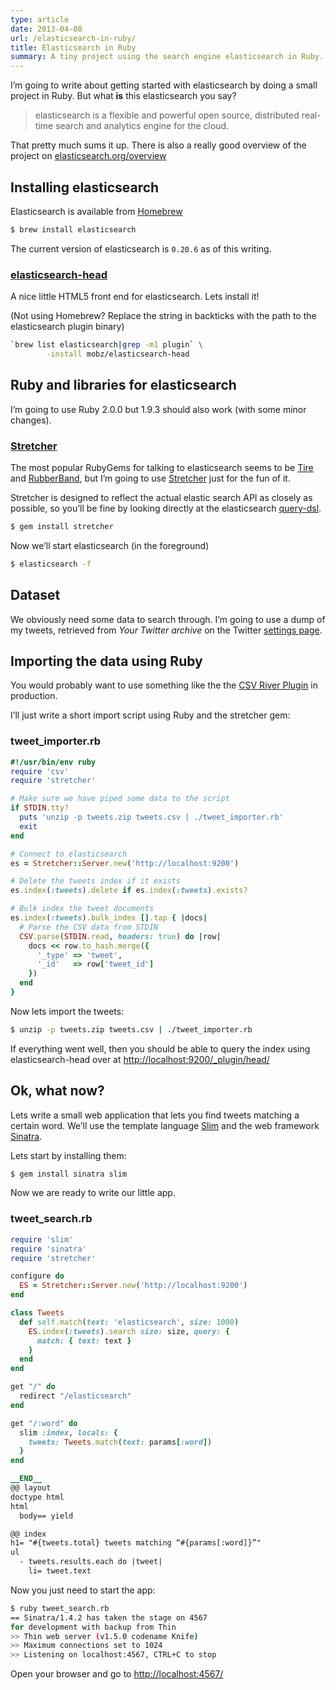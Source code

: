 ```yaml
---
type: article
date: 2013-04-08
url: /elasticsearch-in-ruby/
title: Elasticsearch in Ruby
summary: A tiny project using the search engine elasticsearch in Ruby.
---
```


I’m going to write about getting started with elasticsearch by doing a
small project in Ruby. But what **is** this elasticsearch you say?

> elasticsearch is a flexible and powerful open source,
> distributed real-time search and analytics engine for the cloud.

That pretty much sums it up. There is also a really good overview of the
project on [elasticsearch.org/overview](http://www.elasticsearch.org/overview/)

## Installing elasticsearch

Elasticsearch is available from [Homebrew](http://mxcl.github.io/homebrew/)

```bash
$ brew install elasticsearch
```

The current version of elasticsearch is `0.20.6` as of this writing.

### [elasticsearch-head](http://mobz.github.io/elasticsearch-head/)

A nice little HTML5 front end for elasticsearch. Lets install it!

(Not using Homebrew? Replace the string in backticks with the path to the elasticsearch plugin binary)

```bash
`brew list elasticsearch|grep -m1 plugin` \
        -install mobz/elasticsearch-head
```

## Ruby and libraries for elasticsearch

I’m going to use Ruby 2.0.0 but 1.9.3 should also work (with some minor
changes).

### [Stretcher](https://github.com/PoseBiz/stretcher)

The most popular RubyGems for talking to elasticsearch seems to be
[Tire](https://rubygems.org/gems/tire) and
[RubberBand](https://rubygems.org/gems/rubberband), but
I’m going to use [Stretcher](https://rubygems.org/gems/stretcher)
just for the fun of it.

Stretcher is designed to reflect the actual elastic search API as closely
as possible, so you’ll be fine by looking directly at the elasticsearch
[query-dsl](http://www.elasticsearch.org/guide/reference/query-dsl/).

```bash
$ gem install stretcher
```

Now we’ll start elasticsearch (in the foreground)

```bash
$ elasticsearch -f
```

## Dataset

We obviously need some data to search through. I’m going to use a dump
of my tweets, retrieved from _Your Twitter archive_ on the
Twitter [settings page](https://twitter.com/settings/).

## Importing the data using Ruby

You would probably want to use something like the the
[CSV River Plugin](https://github.com/xxBedy/elasticsearch-river-csv) in
production.

I’ll just write a short import script using Ruby and the stretcher gem:

### tweet_importer.rb
```ruby
#!/usr/bin/env ruby
require 'csv'
require 'stretcher'

# Make sure we have piped some data to the script
if STDIN.tty?
  puts 'unzip -p tweets.zip tweets.csv | ./tweet_importer.rb'
  exit
end

# Connect to elasticsearch
es = Stretcher::Server.new('http://localhost:9200')

# Delete the tweets index if it exists
es.index(:tweets).delete if es.index(:tweets).exists?

# Bulk index the tweet documents
es.index(:tweets).bulk_index [].tap { |docs|
  # Parse the CSV data from STDIN
  CSV.parse(STDIN.read, headers: true) do |row|
    docs << row.to_hash.merge({
      '_type' => 'tweet',
      '_id'   => row['tweet_id']
    })
  end
}
```

Now lets import the tweets:

```bash
$ unzip -p tweets.zip tweets.csv | ./tweet_importer.rb
```

If everything went well, then you should be able to query the index
using elasticsearch-head over at <http://localhost:9200/_plugin/head/>

## Ok, what now?

Lets write a small web application that lets you find tweets matching a
certain word. We’ll use the template language [Slim](http://slim-lang.com/)
and the web framework [Sinatra](http://www.sinatrarb.com/).

Lets start by installing them:

```bash
$ gem install sinatra slim
```

Now we are ready to write our little app.

### tweet_search.rb
```ruby
require 'slim'
require 'sinatra'
require 'stretcher'

configure do
  ES = Stretcher::Server.new('http://localhost:9200')
end

class Tweets
  def self.match(text: 'elasticsearch', size: 1000)
    ES.index(:tweets).search size: size, query: {
      match: { text: text }
    }
  end
end

get "/" do
  redirect "/elasticsearch"
end

get "/:word" do
  slim :index, locals: {
    tweets: Tweets.match(text: params[:word])
  }
end

__END__
@@ layout
doctype html
html
  body== yield

@@ index
h1= "#{tweets.total} tweets matching “#{params[:word]}”"
ul
  - tweets.results.each do |tweet|
    li= tweet.text
```

Now you just need to start the app:

```bash
$ ruby tweet_search.rb
== Sinatra/1.4.2 has taken the stage on 4567
for development with backup from Thin
>> Thin web server (v1.5.0 codename Knife)
>> Maximum connections set to 1024
>> Listening on localhost:4567, CTRL+C to stop
```

Open your browser and go to <http://localhost:4567/>
